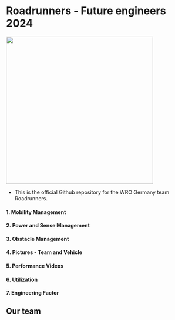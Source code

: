 Roadrunners - Future engineers 2024 
====

<img src="https://github.com/blauerkakao877/Roadrunners-FE24/assets/131390374/50f191a3-0340-4c7b-ba7b-8b8aab709dd7" width="400" height="400">

- This is the official Github repository for the WRO Germany team Roadrunners.
#### 1. Mobility Management
#### 2. Power and Sense Management
#### 3. Obstacle Management
#### 4. Pictures - Team and Vehicle
#### 5. Performance Videos
#### 6. Utilization
#### 7. Engineering Factor
## Our team 
